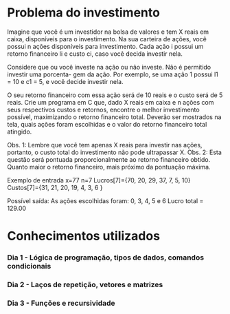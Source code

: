# Problema do investimento

Imagine que você é um investidor na bolsa de valores e tem X reais em caixa, disponíveis para
o investimento. Na sua carteira de ações, você possui n ações disponíveis para investimento.
Cada ação i possui um retorno financeiro li e custo ci, caso você decida investir nela.

Considere que ou você investe na ação ou não investe. Não é permitido investir uma porcenta-
gem da ação. Por exemplo, se uma ação 1 possui l1 = 10 e c1 = 5, e você decide investir nela.

O seu retorno financeiro com essa ação será de 10 reais e o custo será de 5 reais.
Crie um programa em C que, dado X reais em caixa e n ações com seus respectivos custos
e retornos, encontre o melhor investimento possível, maximizando o retorno financeiro total.
Deverão ser mostrados na tela, quais ações foram escolhidas e o valor do retorno financeiro
total atingido.

Obs. 1: Lembre que você tem apenas X reais para investir nas ações, portanto, o custo total
do investimento não pode ultrapassar X.
Obs. 2: Esta questão será pontuada proporcionalmente ao retorno financeiro obtido. Quanto
maior o retorno financeiro, mais próximo da pontuação máxima.

Exemplo de entrada
x=77
n=7
Lucros[7]={70, 20, 29, 37, 7, 5, 10}
Custos[7]={31, 21, 20, 19, 4, 3, 6 }

Possível saída:
As ações escolhidas foram: 0, 3, 4, 5 e 6
Lucro total = 129.00

# Conhecimentos utilizados
### Dia 1 - Lógica de programação, tipos de dados, comandos condicionais
### Dia 2 - Laços de repetição, vetores e matrizes
### Dia 3 - Funções e recursividade